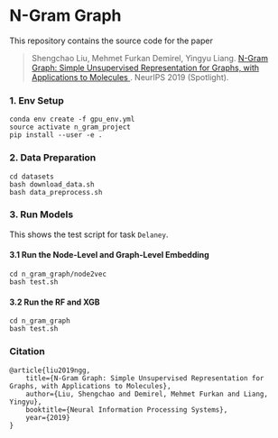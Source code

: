 # N-Gram Graph

This repository contains the source code for the paper
> Shengchao Liu, Mehmet Furkan Demirel, Yingyu Liang. [N-Gram Graph: Simple Unsupervised Representation for Graphs, with Applications to Molecules
](https://arxiv.org/abs/1806.09206). NeurIPS 2019 (Spotlight).

### 1. Env Setup
```
conda env create -f gpu_env.yml
source activate n_gram_project
pip install --user -e .
```

### 2. Data Preparation
```
cd datasets
bash download_data.sh
bash data_preprocess.sh
```

### 3. Run Models

This shows the test script for task `Delaney`.

#### 3.1 Run the Node-Level and Graph-Level Embedding

```
cd n_gram_graph/node2vec
bash test.sh
```

#### 3.2 Run the RF and XGB

```
cd n_gram_graph
bash test.sh
```

### Citation

```
@article{liu2019ngg,
    title={N-Gram Graph: Simple Unsupervised Representation for Graphs, with Applications to Molecules},
    author={Liu, Shengchao and Demirel, Mehmet Furkan and Liang, Yingyu},
    booktitle={Neural Information Processing Systems},
    year={2019}
}
```